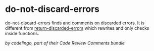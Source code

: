 # do-not-discard-errors

do-not-discard-errors finds and comments on discarded errors. It is different from [return-discarded-errors](https://github.com/codelingo/codelingo/blob/master/tenets/codelingo/code-review-comments/return-discarded-errors/codelingo.yaml) which rewrites and only checks inside functions.

_by codelingo, part of their Code Review Comments bundle_
